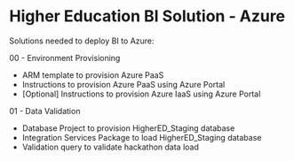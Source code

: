 # Higher Education BI Solution - Azure 

Solutions needed to deploy BI to Azure:

00 - Environment Provisioning
* ARM template to provision Azure PaaS
* Instructions to provision Azure PaaS using Azure Portal
* [Optional] Instructions to provision Azure IaaS using Azure Portal

01 - Data Validation
* Database Project to provision HigherED_Staging database
* Integration Services Package to load HigherED_Staging database
* Validation query to validate hackathon data load